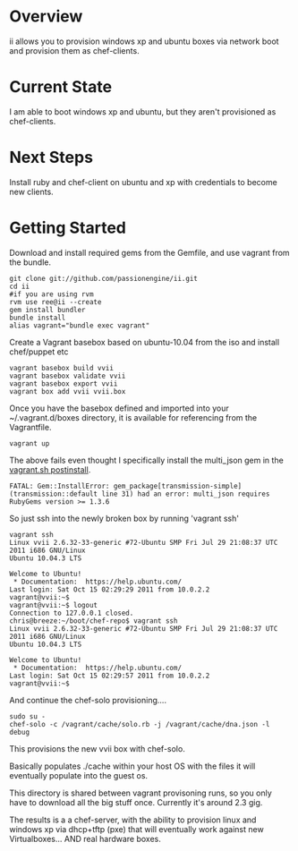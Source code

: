 Overview
========

ii allows you to provision windows xp and ubuntu boxes via network boot and provision them as chef-clients.


Current State
==========

I am able to boot windows xp and ubuntu, but they aren't provisioned as chef-clients.


Next Steps
==========

Install ruby and chef-client on ubuntu and xp with credentials to become new clients.


Getting Started
==========

Download and install required gems from the Gemfile, and use vagrant from the bundle.

```
git clone git://github.com/passionengine/ii.git
cd ii
#if you are using rvm
rvm use ree@ii --create 
gem install bundler
bundle install
alias vagrant="bundle exec vagrant"
```

Create a Vagrant basebox based on ubuntu-10.04 from the iso and install chef/puppet etc

```
vagrant basebox build vvii
vagrant basebox validate vvii
vagrant basebox export vvii
vagrant box add vvii vvii.box
```

Once you have the basebox defined and imported into your ~/.vagrant.d/boxes directory,
it is available for referencing from the Vagrantfile.

```
vagrant up
```

The above fails even thought I specifically install the multi_json gem in the [vagrant.sh postinstall](https://github.com/passionengine/ii/blob/master/definitions/vvii/vagrant.sh#L15).

```
FATAL: Gem::InstallError: gem_package[transmission-simple] (transmission::default line 31) had an error: multi_json requires RubyGems version >= 1.3.6
```

So just ssh into the newly broken box by running 'vagrant ssh'

```
vagrant ssh
Linux vvii 2.6.32-33-generic #72-Ubuntu SMP Fri Jul 29 21:08:37 UTC 2011 i686 GNU/Linux
Ubuntu 10.04.3 LTS

Welcome to Ubuntu!
 * Documentation:  https://help.ubuntu.com/
Last login: Sat Oct 15 02:29:29 2011 from 10.0.2.2
vagrant@vvii:~$ 
vagrant@vvii:~$ logout
Connection to 127.0.0.1 closed.
chris@breeze:~/boot/chef-repo$ vagrant ssh 
Linux vvii 2.6.32-33-generic #72-Ubuntu SMP Fri Jul 29 21:08:37 UTC 2011 i686 GNU/Linux
Ubuntu 10.04.3 LTS

Welcome to Ubuntu!
 * Documentation:  https://help.ubuntu.com/
Last login: Sat Oct 15 02:29:57 2011 from 10.0.2.2
vagrant@vvii:~$
```

And continue the chef-solo provisioning....

```
sudo su -
chef-solo -c /vagrant/cache/solo.rb -j /vagrant/cache/dna.json -l debug
```

This provisions the new vvii box with chef-solo.

Basically populates ./cache within your host OS
with the files it will eventually populate into the guest os.

This directory is shared between vagrant provisoning runs, so you only have
to download all the big stuff once. Currently it's around 2.3 gig.

The results is a a chef-server, with the ability to provision linux and windows xp
via dhcp+tftp (pxe) that will eventually work against new Virtualboxes...
AND real hardware boxes.
